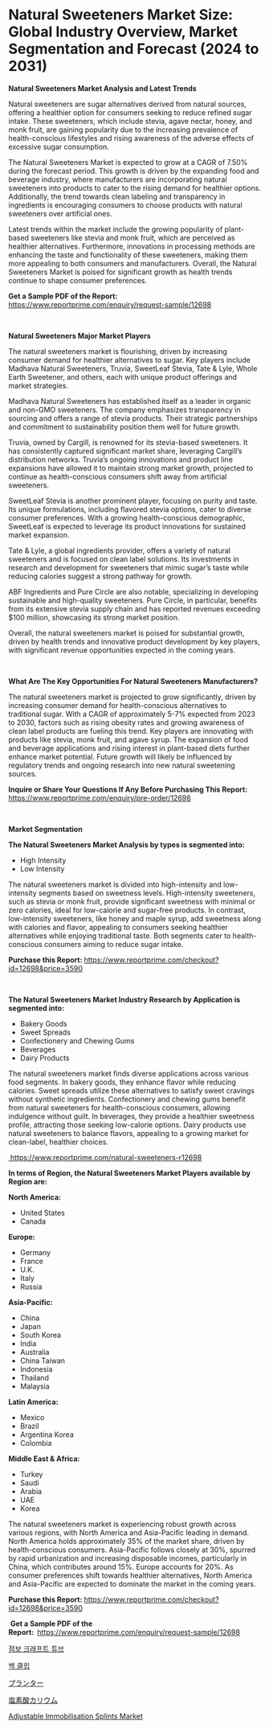 <p><h1>Natural Sweeteners Market Size: Global Industry Overview, Market Segmentation and Forecast (2024 to 2031)</h1></p><p><strong>Natural Sweeteners Market Analysis and Latest Trends</strong></p>
<p><p>Natural sweeteners are sugar alternatives derived from natural sources, offering a healthier option for consumers seeking to reduce refined sugar intake. These sweeteners, which include stevia, agave nectar, honey, and monk fruit, are gaining popularity due to the increasing prevalence of health-conscious lifestyles and rising awareness of the adverse effects of excessive sugar consumption.</p><p>The Natural Sweeteners Market is expected to grow at a CAGR of 7.50% during the forecast period. This growth is driven by the expanding food and beverage industry, where manufacturers are incorporating natural sweeteners into products to cater to the rising demand for healthier options. Additionally, the trend towards clean labeling and transparency in ingredients is encouraging consumers to choose products with natural sweeteners over artificial ones.</p><p>Latest trends within the market include the growing popularity of plant-based sweeteners like stevia and monk fruit, which are perceived as healthier alternatives. Furthermore, innovations in processing methods are enhancing the taste and functionality of these sweeteners, making them more appealing to both consumers and manufacturers. Overall, the Natural Sweeteners Market is poised for significant growth as health trends continue to shape consumer preferences.</p></p>
<p><strong>Get a Sample PDF of the Report:&nbsp;</strong> <a href="https://www.reportprime.com/enquiry/request-sample/12698">https://www.reportprime.com/enquiry/request-sample/12698</a></p>
<p>&nbsp;</p>
<p><strong>Natural Sweeteners Major Market Players</strong></p>
<p><p>The natural sweeteners market is flourishing, driven by increasing consumer demand for healthier alternatives to sugar. Key players include Madhava Natural Sweeteners, Truvia, SweetLeaf Stevia, Tate & Lyle, Whole Earth Sweetener, and others, each with unique product offerings and market strategies.</p><p>Madhava Natural Sweeteners has established itself as a leader in organic and non-GMO sweeteners. The company emphasizes transparency in sourcing and offers a range of stevia products. Their strategic partnerships and commitment to sustainability position them well for future growth.</p><p>Truvia, owned by Cargill, is renowned for its stevia-based sweeteners. It has consistently captured significant market share, leveraging Cargill’s distribution networks. Truvia’s ongoing innovations and product line expansions have allowed it to maintain strong market growth, projected to continue as health-conscious consumers shift away from artificial sweeteners.</p><p>SweetLeaf Stevia is another prominent player, focusing on purity and taste. Its unique formulations, including flavored stevia options, cater to diverse consumer preferences. With a growing health-conscious demographic, SweetLeaf is expected to leverage its product innovations for sustained market expansion.</p><p>Tate & Lyle, a global ingredients provider, offers a variety of natural sweeteners and is focused on clean label solutions. Its investments in research and development for sweeteners that mimic sugar’s taste while reducing calories suggest a strong pathway for growth.</p><p>ABF Ingredients and Pure Circle are also notable, specializing in developing sustainable and high-quality sweeteners. Pure Circle, in particular, benefits from its extensive stevia supply chain and has reported revenues exceeding $100 million, showcasing its strong market position.</p><p>Overall, the natural sweeteners market is poised for substantial growth, driven by health trends and innovative product development by key players, with significant revenue opportunities expected in the coming years.</p></p>
<p>&nbsp;</p>
<p><strong>What Are The Key Opportunities For Natural Sweeteners Manufacturers?</strong></p>
<p><p>The natural sweeteners market is projected to grow significantly, driven by increasing consumer demand for health-conscious alternatives to traditional sugar. With a CAGR of approximately 5-7% expected from 2023 to 2030, factors such as rising obesity rates and growing awareness of clean label products are fueling this trend. Key players are innovating with products like stevia, monk fruit, and agave syrup. The expansion of food and beverage applications and rising interest in plant-based diets further enhance market potential. Future growth will likely be influenced by regulatory trends and ongoing research into new natural sweetening sources.</p></p>
<p><strong>Inquire or Share Your Questions If Any Before Purchasing This Report:</strong> <a href="https://www.reportprime.com/enquiry/pre-order/12698">https://www.reportprime.com/enquiry/pre-order/12698</a></p>
<p>&nbsp;</p>
<p><strong>Market Segmentation</strong></p>
<p><strong>The Natural Sweeteners Market Analysis by types is segmented into:</strong></p>
<p><ul><li>High Intensity</li><li>Low Intensity</li></ul></p>
<p><p>The natural sweeteners market is divided into high-intensity and low-intensity segments based on sweetness levels. High-intensity sweeteners, such as stevia or monk fruit, provide significant sweetness with minimal or zero calories, ideal for low-calorie and sugar-free products. In contrast, low-intensity sweeteners, like honey and maple syrup, add sweetness along with calories and flavor, appealing to consumers seeking healthier alternatives while enjoying traditional taste. Both segments cater to health-conscious consumers aiming to reduce sugar intake.</p></p>
<p><strong>Purchase this Report:&nbsp;</strong><a href="https://www.reportprime.com/checkout?id=12698&price=3590">https://www.reportprime.com/checkout?id=12698&price=3590</a></p>
<p>&nbsp;</p>
<p><strong>The Natural Sweeteners Market Industry Research by Application is segmented into:</strong></p>
<p><ul><li>Bakery Goods</li><li>Sweet Spreads</li><li>Confectionery and Chewing Gums</li><li>Beverages</li><li>Dairy Products</li></ul></p>
<p><p>The natural sweeteners market finds diverse applications across various food segments. In bakery goods, they enhance flavor while reducing calories. Sweet spreads utilize these alternatives to satisfy sweet cravings without synthetic ingredients. Confectionery and chewing gums benefit from natural sweeteners for health-conscious consumers, allowing indulgence without guilt. In beverages, they provide a healthier sweetness profile, attracting those seeking low-calorie options. Dairy products use natural sweeteners to balance flavors, appealing to a growing market for clean-label, healthier choices.</p></p>
<p><a href="https://www.reportprime.com/natural-sweeteners-r12698">&nbsp;https://www.reportprime.com/natural-sweeteners-r12698</a></p>
<p><strong>In terms of Region, the Natural Sweeteners Market Players available by Region are:</strong></p>
<p>
    <p> <strong> North America: </strong>
        <ul>
            <li>United States</li>
            <li>Canada</li>
        </ul>
        </p> 
    <p> <strong> Europe: </strong>
        <ul>
            <li>Germany</li>
            <li>France</li>
            <li>U.K.</li>
            <li>Italy</li>
            <li>Russia</li>
        </ul>
        </p> 
    <p> <strong> Asia-Pacific: </strong>
        <ul>
            <li>China</li>
            <li>Japan</li>
            <li>South Korea</li>
            <li>India</li>
            <li>Australia</li>
            <li>China Taiwan</li>
            <li>Indonesia</li>
            <li>Thailand</li>
            <li>Malaysia</li>
        </ul>
        </p> 
    <p> <strong> Latin America: </strong>
        <ul>
            <li>Mexico</li>
            <li>Brazil</li>
            <li>Argentina Korea</li>
            <li>Colombia</li>
        </ul>
        </p> 
    <p> <strong> Middle East & Africa: </strong>
        <ul>
            <li>Turkey</li>
            <li>Saudi</li>
            <li>Arabia</li>
            <li>UAE</li>
            <li>Korea</li>
        </ul>
    </p>
    </p>
<p><p>The natural sweeteners market is experiencing robust growth across various regions, with North America and Asia-Pacific leading in demand. North America holds approximately 35% of the market share, driven by health-conscious consumers. Asia-Pacific follows closely at 30%, spurred by rapid urbanization and increasing disposable incomes, particularly in China, which contributes around 15%. Europe accounts for 20%. As consumer preferences shift towards healthier alternatives, North America and Asia-Pacific are expected to dominate the market in the coming years.</p></p>
<p><strong>Purchase this Report: </strong><a href="https://www.reportprime.com/checkout?id=12698&price=3590">https://www.reportprime.com/checkout?id=12698&price=3590</a></p>
<p>&nbsp;<strong>Get a Sample PDF of the Report:&nbsp;&nbsp;</strong><a href="https://www.reportprime.com/enquiry/request-sample/12698">https://www.reportprime.com/enquiry/request-sample/12698</a></p>
<p><strong></strong></p>
<p><p><a href="https://medium.com/@duncanbolton68/%EC%84%B8%EA%B3%84-%EC%A0%90%EB%B3%B4-%ED%81%AC%EB%9E%98%ED%94%84%ED%8A%B8-%ED%8A%9C%EB%B8%8C-%EC%8B%9C%EC%9E%A5-%EB%8F%99%ED%96%A5-2024%EB%85%84%EB%B6%80%ED%84%B0-2031%EB%85%84%EA%B9%8C%EC%A7%80%EC%9D%98-%EC%84%B1%EC%9E%A5-%EA%B8%B0%ED%9A%8C-%EB%B0%8F-%EB%8F%84%EC%A0%84%EC%97%90-%EB%8C%80%ED%95%9C-%ED%86%B5%EC%B0%B0%EB%A0%A5-6d64494e67f1">점보 크래프트 튜브</a></p><p><a href="https://medium.com/@duncanbolton68/%EA%B8%80%EB%A1%9C%EB%B2%8C-%EB%B0%B1-%ED%81%B4%EB%A6%BD-%EC%82%B0%EC%97%85-%EC%97%B0%EA%B5%AC-%EB%B3%B4%EA%B3%A0%EC%84%9C-%EA%B2%BD%EC%9F%81-%ED%99%98%EA%B2%BD-%EC%8B%9C%EC%9E%A5-%EA%B7%9C%EB%AA%A8-%EC%A7%80%EC%97%AD%EC%A0%81-%ED%98%84%ED%99%A9-%EB%B0%8F-%EC%A0%84%EB%A7%9D-%EC%98%88%EC%B8%A1-2024-2031-681627121937">백 클립</a></p><p><a href="https://medium.com/@felicidadbucar3s/2024%E5%B9%B4%E3%81%8B%E3%82%892031%E5%B9%B4%E3%81%BE%E3%81%A7%E3%81%AE%E3%83%97%E3%83%A9%E3%83%B3%E3%82%BF%E3%83%BC%E5%B8%82%E5%A0%B4%E3%82%B7%E3%82%A7%E3%82%A2%E3%81%A8%E7%AB%B6%E4%BA%89%E7%8A%B6%E6%B3%81%E3%81%AB%E9%96%A2%E3%81%99%E3%82%8B%E6%B4%9E%E5%AF%9F-9b2ca1cc799c">プランター</a></p><p><a href="https://medium.com/@felicidadbucar3s/%E6%80%A5%E6%88%90%E9%95%B7%E4%B8%AD%E3%81%AE%E5%A1%A9%E7%B4%A0%E9%85%B8%E3%82%AB%E3%83%AA%E3%82%A6%E3%83%A0%E5%B8%82%E5%A0%B4%E3%82%BB%E3%82%AF%E3%82%BF%E3%83%BC-2031%E5%B9%B4%E3%81%BE%E3%81%A7%E3%81%AE%E5%B8%82%E5%A0%B4%E5%88%86%E6%9E%90%E3%81%A8%E6%88%90%E9%95%B7%E4%BA%88%E6%B8%AC-f65d2cac47a0">塩素酸カリウム</a></p><p><a href="https://issuu.com/reportprime-2/docs/adjustable-immobilisation-splints-m_f939d0971c62bd">Adjustable Immobilisation Splints Market</a></p></p>